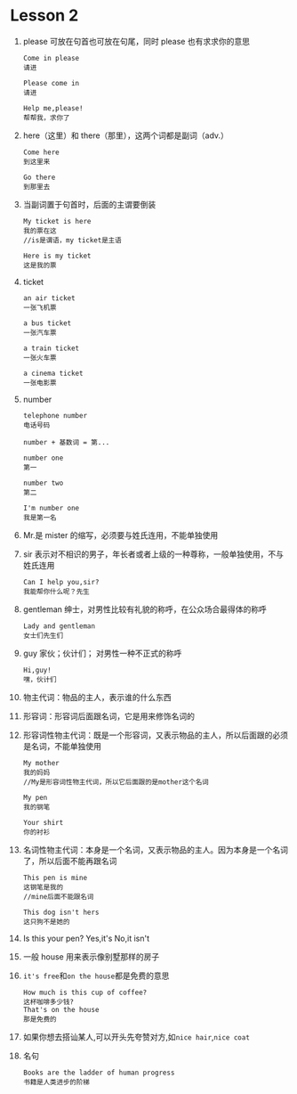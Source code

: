 # Lesson 2

1. please 可放在句首也可放在句尾，同时 please 也有求求你的意思

   ```
   Come in please
   请进

   Please come in
   请进

   Help me,please!
   帮帮我，求你了

   ```

2. here（这里）和 there（那里），这两个词都是副词（adv.）

   ```
   Come here
   到这里来

   Go there
   到那里去

   ```

3. 当副词置于句首时，后面的主谓要倒装

   ```
   My ticket is here
   我的票在这
   //is是谓语，my ticket是主语

   Here is my ticket
   这是我的票

   ```

4. ticket

   ```
   an air ticket
   一张飞机票

   a bus ticket
   一张汽车票

   a train ticket
   一张火车票

   a cinema ticket
   一张电影票
   ```

5. number

   ```
   telephone number
   电话号码

   number + 基数词 = 第...

   number one
   第一

   number two
   第二

   I'm number one
   我是第一名
   ```

6. Mr.是 mister 的缩写，必须要与姓氏连用，不能单独使用

7. sir 表示对不相识的男子，年长者或者上级的一种尊称，一般单独使用，不与姓氏连用

   ```
   Can I help you,sir?
   我能帮你什么呢？先生
   ```

8. gentleman 绅士，对男性比较有礼貌的称呼，在公众场合最得体的称呼

   ```
   Lady and gentleman
   女士们先生们
   ```

9. guy 家伙；伙计们； 对男性一种不正式的称呼

   ```
   Hi,guy!
   嘿，伙计们

   ```

10. 物主代词：物品的主人，表示谁的什么东西

11. 形容词：形容词后面跟名词，它是用来修饰名词的

12. 形容词性物主代词：既是一个形容词，又表示物品的主人，所以后面跟的必须是名词，不能单独使用

    ```
    My mother
    我的妈妈
    //My是形容词性物主代词，所以它后面跟的是mother这个名词

    My pen
    我的钢笔

    Your shirt
    你的衬衫
    ```

13. 名词性物主代词：本身是一个名词，又表示物品的主人。因为本身是一个名词了，所以后面不能再跟名词

    ```
    This pen is mine
    这钢笔是我的
    //mine后面不能跟名词

    This dog isn't hers
    这只狗不是她的
    ```

14. Is this your pen?
    Yes,it's
    No,it isn't

15. 一般 house 用来表示像别墅那样的房子

16. `it's free`和`on the house`都是免费的意思

    ```
    How much is this cup of coffee?
    这杯咖啡多少钱?
    That's on the house
    那是免费的
    ```

17. 如果你想去搭讪某人,可以开头先夸赞对方,如`nice hair`,`nice coat`

18. 名句

    ```
    Books are the ladder of human progress
    书籍是人类进步的阶梯
    ```
